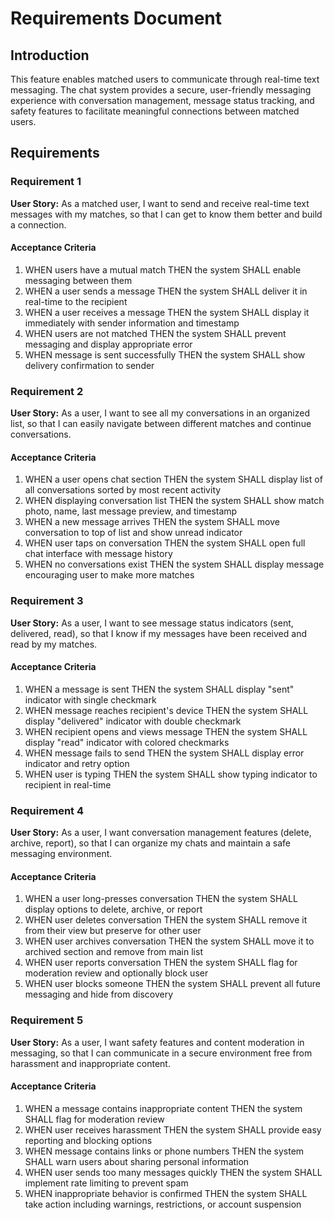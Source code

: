 # Requirements Document

## Introduction

This feature enables matched users to communicate through real-time text messaging. The chat system provides a secure, user-friendly messaging experience with conversation management, message status tracking, and safety features to facilitate meaningful connections between matched users.

## Requirements

### Requirement 1

**User Story:** As a matched user, I want to send and receive real-time text messages with my matches, so that I can get to know them better and build a connection.

#### Acceptance Criteria

1. WHEN users have a mutual match THEN the system SHALL enable messaging between them
2. WHEN a user sends a message THEN the system SHALL deliver it in real-time to the recipient
3. WHEN a user receives a message THEN the system SHALL display it immediately with sender information and timestamp
4. WHEN users are not matched THEN the system SHALL prevent messaging and display appropriate error
5. WHEN message is sent successfully THEN the system SHALL show delivery confirmation to sender

### Requirement 2

**User Story:** As a user, I want to see all my conversations in an organized list, so that I can easily navigate between different matches and continue conversations.

#### Acceptance Criteria

1. WHEN a user opens chat section THEN the system SHALL display list of all conversations sorted by most recent activity
2. WHEN displaying conversation list THEN the system SHALL show match photo, name, last message preview, and timestamp
3. WHEN a new message arrives THEN the system SHALL move conversation to top of list and show unread indicator
4. WHEN user taps on conversation THEN the system SHALL open full chat interface with message history
5. WHEN no conversations exist THEN the system SHALL display message encouraging user to make more matches

### Requirement 3

**User Story:** As a user, I want to see message status indicators (sent, delivered, read), so that I know if my messages have been received and read by my matches.

#### Acceptance Criteria

1. WHEN a message is sent THEN the system SHALL display "sent" indicator with single checkmark
2. WHEN message reaches recipient's device THEN the system SHALL display "delivered" indicator with double checkmark
3. WHEN recipient opens and views message THEN the system SHALL display "read" indicator with colored checkmarks
4. WHEN message fails to send THEN the system SHALL display error indicator and retry option
5. WHEN user is typing THEN the system SHALL show typing indicator to recipient in real-time

### Requirement 4

**User Story:** As a user, I want conversation management features (delete, archive, report), so that I can organize my chats and maintain a safe messaging environment.

#### Acceptance Criteria

1. WHEN a user long-presses conversation THEN the system SHALL display options to delete, archive, or report
2. WHEN user deletes conversation THEN the system SHALL remove it from their view but preserve for other user
3. WHEN user archives conversation THEN the system SHALL move it to archived section and remove from main list
4. WHEN user reports conversation THEN the system SHALL flag for moderation review and optionally block user
5. WHEN user blocks someone THEN the system SHALL prevent all future messaging and hide from discovery

### Requirement 5

**User Story:** As a user, I want safety features and content moderation in messaging, so that I can communicate in a secure environment free from harassment and inappropriate content.

#### Acceptance Criteria

1. WHEN a message contains inappropriate content THEN the system SHALL flag for moderation review
2. WHEN user receives harassment THEN the system SHALL provide easy reporting and blocking options
3. WHEN message contains links or phone numbers THEN the system SHALL warn users about sharing personal information
4. WHEN user sends too many messages quickly THEN the system SHALL implement rate limiting to prevent spam
5. WHEN inappropriate behavior is confirmed THEN the system SHALL take action including warnings, restrictions, or account suspension
